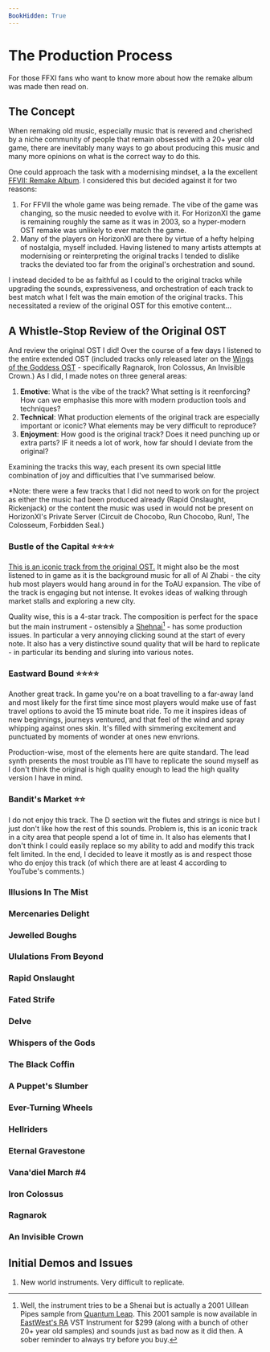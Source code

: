 ```yaml
---
BookHidden: True
---
```

# The Production Process
For those FFXI fans who want to know more about how the remake album was made then read on. 

## The Concept
When remaking old music, especially music that is revered and cherished by a niche community of people that remain obsessed with a 20+ year old game, there are inevitably many ways to go about producing this music and many more opinions on what is the correct way to do this.

One could approach the task with a modernising mindset, a la the excellent [FFVII: Remake Album](https://www.discogs.com/master/1768680-Various-Final-Fantasy-VII-Remake-Original-Soundtrack). I considered this but decided against it for two reasons:
1. For FFVII the whole game was being remade. The vibe of the game was changing, so the music needed to evolve with it. For HorizonXI the game is remaining roughly the same as it was in 2003, so a hyper-modern OST remake was unlikely to ever match the game.
2. Many of the players on HorizonXI are there by virtue of a hefty helping of nostalgia, myself included. Having listened to many artists attempts at modernising or reinterpreting the original tracks I tended to dislike tracks the deviated too far from the original's orchestration and sound.

I instead decided to be as faithful as I could to the original tracks while upgrading the sounds, expressiveness, and orchestration of each track to best match what I felt was the main emotion of the original tracks. This necessitated a review of the original OST for this emotive content...

## A Whistle-Stop Review of the Original OST
And review the original OST I did! Over the course of a few days I listened to the entire extended OST (included tracks only released later on the [Wings of the Goddess OST](https://www.discogs.com/release/8098963-Naoshi-Mizuta-Final-Fantasy-XI-Original-Soundtrack) - specifically Ragnarok, Iron Colossus, An Invisible Crown.) As I did, I made notes on three general areas:

1. **Emotive**: What is the vibe of the track? What setting is it reenforcing? How can we emphasise this more with modern production tools and techniques?
2. **Technical**: What production elements of the original track are especially important or iconic? What elements may be very difficult to reproduce?
3. **Enjoyment**: How good is the original track? Does it need punching up or extra parts? IF it needs a lot of work, how far should I deviate from the original?

Examining the tracks this way, each present its own special little combination of joy and difficulties that I've summarised below. 

*Note: there were a few tracks that I did not need to work on for the project as either the music had been produced already (Rapid Onslaught, Rickenjack) or the content the music was used in would not be present on HorizonXI's Private Server (Circuit de Chocobo, Run Chocobo, Run!, The Colosseum, Forbidden Seal.)

### Bustle of the Capital ⭐️⭐️⭐️⭐️
[This is an iconic track from the original OST.](https://www.youtube.com/watch?v=na5lAIJ2CHI) It might also be the most listened to in game as it is the background music for all of Al Zhabi - the city hub most players would hang around in for the ToAU expansion. The vibe of the track is engaging but not intense. It evokes ideas of walking through market stalls and exploring a new city. 

Quality wise, this is a 4-star track. The composition is perfect for the space but the main instrument - ostensibly a [Shehnai](https://en.wikipedia.org/wiki/Shehnai)[^1] - has some production issues. In particular a very annoying clicking sound at the start of every note. It also has a very distinctive sound quality that will be hard to replicate - in particular its bending and sluring into various notes.

[^1]: Well, the instrument tries to be a Shenai but is actually a 2001 Uillean Pipes sample from [Quantum Leap](https://ec.crypton.co.jp/product/detail/20330). This 2001 sample is now available in [EastWest's RA](https://www.soundsonline.com/world-and-traditional/ra) VST Instrument for $299 (along with a bunch of other 20+ year old samples) and sounds just as bad now as it did then. A sober reminder to always try before you buy. 

### Eastward Bound ⭐️⭐️⭐️⭐️
Another great track. In game you're on a boat travelling to a far-away land and most likely for the first time since most players would make use of fast travel options to avoid the 15 minute boat ride. To me it inspires ideas of new beginnings, journeys ventured, and that feel of the wind and spray whipping against ones skin. It's filled with simmering excitement and punctuated by moments of wonder at ones new envrions. 

Production-wise, most of the elements here are quite standard. The lead synth presents the most trouble as I'll have to replicate the sound myself as I don't think the original is high quality enough to lead the high quality version I have in mind.

### Bandit's Market ⭐️⭐️
I do not enjoy this track. The D section wit the flutes and strings is nice but I just don't like how the rest of this sounds. Problem is, this is an iconic track in a city area that people spend a lot of time in. It also has elements that I don't think I could easily replace so my ability to add and modify this track felt limited. In the end, I decided to leave it mostly as is and respect those who do enjoy this track (of which there are at least 4 according to YouTube's comments.)

### Illusions In The Mist
### Mercenaries Delight
### Jewelled Boughs
### Ululations From Beyond
### Rapid Onslaught
### Fated Strife
### Delve
### Whispers of the Gods
### The Black Coffin
### A Puppet's Slumber
### Ever-Turning Wheels
### Hellriders
### Eternal Gravestone
### Vana'diel March #4
### Iron Colossus
### Ragnarok
### An Invisible Crown

## Initial Demos and Issues
1. New world instruments. Very difficult to replicate.